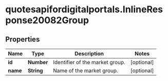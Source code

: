 # quotesapifordigitalportals.InlineResponse20082Group

## Properties

Name | Type | Description | Notes
------------ | ------------- | ------------- | -------------
**id** | **Number** | Identifier of the market group. | [optional] 
**name** | **String** | Name of the market group. | [optional] 


